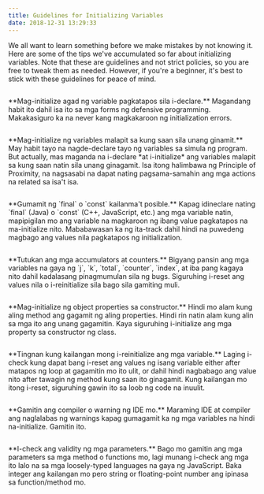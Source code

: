 ```yaml
---
title: Guidelines for Initializing Variables
date: 2018-12-31 13:29:33
---
```

<p>We all want to learn something before we make mistakes by not knowing it. Here are some of the tips we've accumulated so far about initializing variables. Note that these are guidelines and not strict policies, so you are free to tweak them as needed. However, if you're a beginner, it's best to stick with these guidelines for peace of mind.</p>

<p class="float-clear">
<figure class="img-wrapper img-wrapper--illustration float-left">
    <img src="index/Page 2.png" alt="">
</figure>
    **Mag-initialize agad ng variable pagkatapos sila i-declare.** Magandang habit ito dahil isa ito sa mga forms ng defensive programming. Makakasiguro ka na never kang magkakaroon ng initialization errors.
</p>
<p class="float-clear">
<figure class="img-wrapper img-wrapper--illustration float-left">
    <img src="index/Page 3.png" alt="">
</figure>
    **Mag-initialize ng variables malapit sa kung saan sila unang ginamit.** May habit tayo na nagde-declare tayo ng variables sa simula ng program. But actually, mas maganda na i-declare *at i-initialize* ang variables malapit sa kung saan natin sila unang ginagamit. Isa itong halimbawa ng Principle of Proximity, na nagsasabi na dapat nating pagsama-samahin ang mga actions na related sa isa't isa.
</p>
<p class="float-clear">
    <figure class="img-wrapper img-wrapper--illustration float-left">
        <img src="index/Page 4.png" alt="">
    </figure>
    **Gumamit ng `final` o `const` kailanma't posible.** Kapag idineclare nating `final` (Java) o `const` (C++, JavaScript, etc.) ang mga variable natin, mapipigilan mo ang variable na magkaroon ng ibang value pagkatapos na ma-initialize nito. Mababawasan ka ng ita-track dahil hindi na puwedeng magbago ang values nila pagkatapos ng initialization.
    
</p>
<p class="float-clear">
    <figure class="img-wrapper img-wrapper--illustration float-left">
        <img src="index/Page 5.png" alt="">
    </figure>
    **Tutukan ang mga accumulators at counters.** Bigyang pansin ang mga variables na gaya ng `j`, `k`, `total`, `counter`, `index`, at iba pang kagaya nito dahil kadalasang pinagmumulan sila ng bugs. Siguruhing i-reset ang values nila o i-reinitialize sila bago sila gamiting muli.
</p>
<p class="float-clear">
    <figure class="img-wrapper img-wrapper--illustration float-left">
        <img src="index/Page 6.png" alt="">
    </figure>
    **Mag-initialize ng object properties sa constructor.** Hindi mo alam kung aling method ang gagamit ng aling properties. Hindi rin natin alam kung alin sa mga ito ang unang gagamitin. Kaya siguruhing i-initialize ang mga property sa constructor ng class.
</p>
<p class="float-clear">
    <figure class="img-wrapper img-wrapper--illustration float-left">
        <img src="index/Page 7.png" alt="">
    </figure>
    **Tingnan kung kailangan mong i-reinitialize ang mga variable.** Laging i-check kung dapat bang i-reset ang values ng isang variable either after matapos ng loop at gagamitin mo ito ulit, or dahil hindi nagbabago ang value nito after tawagin ng method kung saan ito ginagamit. Kung kailangan mo itong i-reset, siguruhing gawin ito sa loob ng code na inuulit.
</p>
<p class="float-clear">
    <figure class="img-wrapper img-wrapper--illustration float-left">
        <img src="index/Page 8.png" alt="">
    </figure>
    **Gamitin ang compiler o warning ng IDE mo.** Maraming IDE at compiler ang naglalabas ng warnings kapag gumagamit ka ng mga variables na hindi na-initialize. Gamitin ito.
</p>
<p class="float-clear">
    <figure class="img-wrapper img-wrapper--illustration float-left">
        <img src="index/Page 9.png" alt="">
    </figure>
    **I-check ang validity ng mga parameters.** Bago mo gamitin ang mga parameters sa mga method o functions mo, lagi munang i-check ang mga ito lalo na sa mga loosely-typed languages na gaya ng JavaScript. Baka integer ang kailangan mo pero string or floating-point number ang ipinasa sa function/method mo.
</p>